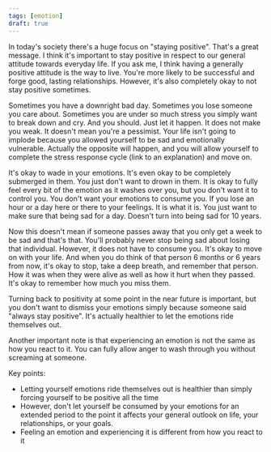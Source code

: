 ```yaml
---
tags: [emotion]
draft: true
---
```


In today's society there's a huge focus on "staying positive". That's a great message. I think it's important to stay positive in respect to our general attitude towards everyday life. If you ask me, I think having a generally positive attitude is the way to live. You're more likely to be successful and forge good, lasting relationships. However, it's also completely okay to not stay positive sometimes.

Sometimes you have a downright bad day. Sometimes you lose someone you care about. Sometimes you are under so much stress you simply want to break down and cry. And you should. Just let it happen. It does not make you weak. It doesn't mean you're a pessimist. Your life isn't going to implode because you allowed yourself to be sad and emotionally vulnerable. Actually the opposite will happen, and you will allow yourself to complete the stress response cycle (link to an explanation) and move on.

It's okay to wade in your emotions. It's even okay to be completely submerged in them. You just don't want to drown in them. It is okay to fully feel every bit of the emotion as it washes over you, but you don't want it to control you. You don't want your emotions to consume you. If you lose an hour or a day here or there to your feelings. It is what it is. You just want to make sure that being sad for a day. Doesn't turn into being sad for 10 years.

Now this doesn't mean if someone passes away that you only get a week to be sad and that's that. You'll probably never stop being sad about losing that individual. However, it does not have to consume you. It's okay to move on with your life. And when you do think of that person 6 months or 6 years from now, it's okay to stop, take a deep breath, and remember that person. How it was when they were alive as well as how it hurt when they passed. It's okay to remember how much you miss them.

Turning back to positivity at some point in the near future is important, but you don't want to dismiss your emotions simply because someone said "always stay positive". It's actually healthier to let the emotions ride themselves out.

Another important note is that experiencing an emotion is not the same as how you react to it. You can fully allow anger to wash through you without screaming at someone.

Key points:



* Letting yourself emotions ride themselves out is healthier than simply forcing yourself to be positive all the time
* However, don't let yourself be consumed by your emotions for an extended period to the point it affects your general outlook on life, your relationships, or your goals.
* Feeling an emotion and experiencing it is different from how you react to it